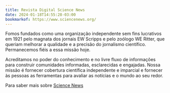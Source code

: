 ```yaml
---
title: Revista Digital Science News
date: 2024-01-18T14:55:28-03:00
bookmarkof: https://www.sciencenews.org/
---
```


Fomos fundados como uma organização independente sem fins lucrativos em 1921 pelo magnata dos jornais EW Scripps e pelo zoólogo WE Ritter, que queriam melhorar a qualidade e a precisão do jornalismo científico. Permanecemos fiéis a essa missão hoje.

Acreditamos no poder do conhecimento e no livre fluxo de informações para construir comunidades informadas, esclarecidas e engajadas. Nossa missão é fornecer cobertura científica independente e imparcial e fornecer às pessoas as ferramentas para avaliar as notícias e o mundo ao seu redor.

Para saber mais sobre <a href="https://www.sciencenews.org/about-science-news">Science News</a>
